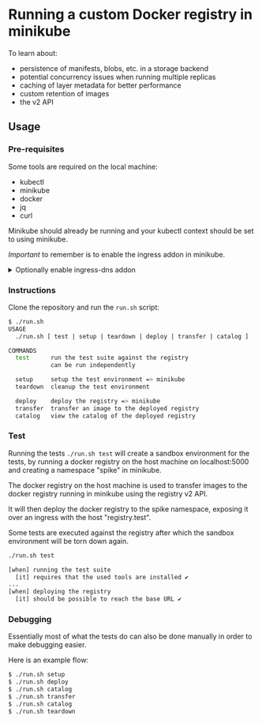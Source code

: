 # Running a custom Docker registry in minikube

To learn about:
- persistence of manifests, blobs, etc. in a storage backend
- potential concurrency issues when running multiple replicas
- caching of layer metadata for better performance
- custom retention of images
- the v2 API

## Usage

### Pre-requisites

Some tools are required on the local machine:

- kubectl
- minikube
- docker
- jq
- curl

Minikube should already be running and your kubectl context should be set to
using minikube.

*Important* to remember is to enable the ingress addon in minikube.

<details>
<summary>Optionally enable ingress-dns addon</summary>

Optionally the ingress-dns addon can be enabled as well, so that the hostname
specified in the ingress deployed to minikube can be resolved from your local
machine. But in order for that to work then you will have to [configure your
machine to use the ingress-dns addon as a dns
server](https://minikube.sigs.k8s.io/docs/handbook/addons/ingress-dns/#solution).

Although for running the `run.sh` script that is not necessary as it relies
exclusively on curl with an option to resolve the hostname specified in the
ingress to the minikube IP.

Admittedly if you want to use `docker` to push images to the registry without
using the `./run.sh transfer` command, then using the ingress-dns addon is the
better solution.
</details>

### Instructions

Clone the repository and run the `run.sh` script:

```bash
$ ./run.sh
USAGE
  ./run.sh [ test | setup | teardown | deploy | transfer | catalog ]

COMMANDS
  test      run the test suite against the registry
            can be run independently

  setup     setup the test environment => minikube
  teardown  cleanup the test environment

  deploy    deploy the registry => minikube
  transfer  transfer an image to the deployed registry
  catalog   view the catalog of the deployed registry
```

### Test

Running the tests `./run.sh test` will create a sandbox environment for the
tests, by running a docker registry on the host machine on localhost:5000 and
creating a namespace "spike" in minikube.

The docker registry on the host machine is used to transfer images to the
docker registry running in minikube using the registry v2 API.

It will then deploy the docker registry to the spike namespace, exposing it
over an ingress with the host "registry.test".

Some tests are executed against the registry after which the sandbox
environment will be torn down again.

```bash
./run.sh test

[when] running the test suite
  [it] requires that the used tools are installed ✔
...
[when] deploying the registry
  [it] should be possible to reach the base URL ✔
```

### Debugging

Essentially most of what the tests do can also be done manually in order to
make debugging easier.

Here is an example flow:
```bash
$ ./run.sh setup
$ ./run.sh deploy
$ ./run.sh catalog
$ ./run.sh transfer
$ ./run.sh catalog
$ ./run.sh teardown
```
